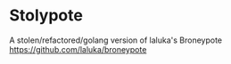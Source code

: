 # Stolypote
A stolen/refactored/golang version of laluka's Broneypote https://github.com/laluka/broneypote
